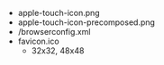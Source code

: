 * apple-touch-icon.png
* apple-touch-icon-precomposed.png
* /browserconfig.xml
* favicon.ico
    * 32x32, 48x48
